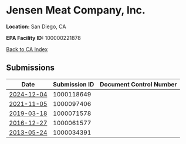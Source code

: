 # Jensen Meat Company, Inc.

**Location:** San Diego, CA

**EPA Facility ID:** 100000221878

[Back to CA Index](../../index.md)

## Submissions

| Date | Submission ID | Document Control Number |
|------|--------------|-------------------------|
| [2024-12-04](submissions/1000118649.md) | 1000118649 |  |
| [2021-11-05](submissions/1000097406.md) | 1000097406 |  |
| [2019-03-18](submissions/1000071578.md) | 1000071578 |  |
| [2016-12-27](submissions/1000061577.md) | 1000061577 |  |
| [2013-05-24](submissions/1000034391.md) | 1000034391 |  |
